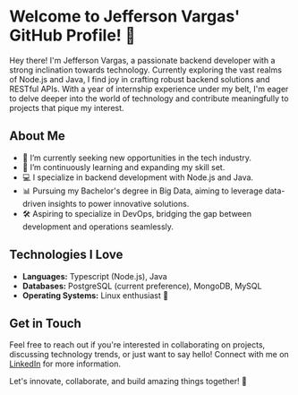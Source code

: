 # Welcome to Jefferson Vargas' GitHub Profile! 👋

Hey there! I'm Jefferson Vargas, a passionate backend developer with a strong inclination towards technology. Currently exploring the vast realms of Node.js and Java, I find joy in crafting robust backend solutions and RESTful APIs. With a year of internship experience under my belt, I'm eager to delve deeper into the world of technology and contribute meaningfully to projects that pique my interest.

## About Me

- 🔭 I’m currently seeking new opportunities in the tech industry.
- 🌱 I’m continuously learning and expanding my skill set.
- 💻 I specialize in backend development with Node.js and Java.
- 📊 Pursuing my Bachelor's degree in Big Data, aiming to leverage data-driven insights to power innovative solutions.
- 🛠️ Aspiring to specialize in DevOps, bridging the gap between development and operations seamlessly.

## Technologies I Love

- **Languages:** Typescript (Node.js), Java
- **Databases:** PostgreSQL (current preference), MongoDB, MySQL
- **Operating Systems:** Linux enthusiast 🐧

## Get in Touch

Feel free to reach out if you're interested in collaborating on projects, discussing technology trends, or just want to say hello! Connect with me on [LinkedIn](https://www.linkedin.com/in/jeffvpf) for more information.

Let's innovate, collaborate, and build amazing things together! 🚀
